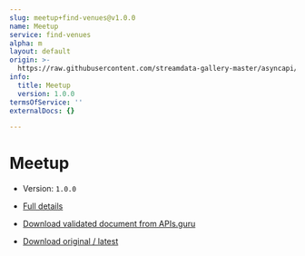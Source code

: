 ```yaml
---
slug: meetup+find-venues@v1.0.0
name: Meetup
service: find-venues
alpha: m
layout: default
origin: >-
  https://raw.githubusercontent.com/streamdata-gallery-master/asyncapi/master/_listings/meetup/meetup-find-venues-stream-async.md
info:
  title: Meetup
  version: 1.0.0
termsOfService: ''
externalDocs: {}

---
```

# Meetup

* Version: `1.0.0`
* [Full details](../html/meetup+find-venues@v1.0.0.html)





* [Download validated document from APIs.guru](https://raw.githubusercontent.com/APIs-guru/asyncapi-directory/master/docs/APIs/meetup%2Bfind-venues%40v1.0.0.yaml)
* [Download original / latest](https://raw.githubusercontent.com/streamdata-gallery-master/asyncapi/master/_listings/meetup/meetup-find-venues-stream-async.md)

<script type="application/ld+json">
{
  "@context": "http://schema.org/",
  "@type": "WebAPI",

  "documentation": "",

  "name": "Meetup"
}
</script>
